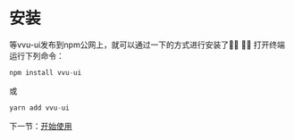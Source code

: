 # 安装
等vvu-ui发布到npm公网上，就可以通过一下的方式进行安装了👌🏻
☝🏻
打开终端运行下列命令：

```javascript
npm install vvu-ui
```

或

```javascript
yarn add vvu-ui
```

下一节：[开始使用](#/doc/get-started)